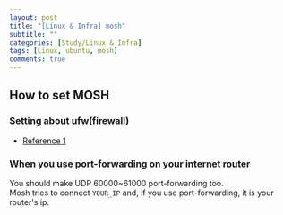 ```yaml
---
layout: post
title: "[Linux & Infra] mosh"
subtitle: ""
categories: [Study/Linux & Infra]
tags: [Linux, ubuntu, mosh]
comments: true
---
```


## How to set MOSH

### Setting about ufw(firewall)

- [Reference 1](https://markboy95.blogspot.com/2019/06/mosh.html)

### When you use port-forwarding on your internet router

You should make UDP 60000~61000 port-forwarding too.\
Mosh tries to connect `YOUR_IP` and, if you use port-forwarding, it is your router's ip.

